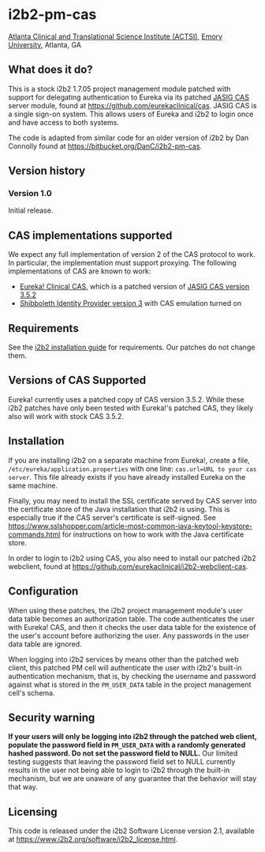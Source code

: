 # i2b2-pm-cas
[Atlanta Clinical and Translational Science Institute (ACTSI)](http://www.actsi.org), [Emory University](http://www.emory.edu), Atlanta, GA

## What does it do?

This is a stock i2b2 1.7.05 project management module patched with support for delegating authentication to Eureka via its patched [JASIG CAS](http://jasig.github.io/cas/4.1.x/index.html) server module, found at https://github.com/eurekaclinical/cas. JASIG CAS is a single sign-on system. This allows users of Eureka and i2b2 to login once and have access to both systems.


The code is adapted from similar code for an older version of i2b2 by Dan Connolly found at https://bitbucket.org/DanC/i2b2-pm-cas.


## Version history
### Version 1.0
Initial release.


## CAS implementations supported
We expect any full implementation of version 2 of the CAS protocol to work. In particular, the implementation must support proxying. The following implementations of CAS are known to work:
* [Eureka! Clinical CAS](https://github.com/eurekaclinical/cas), which is a patched version of [JASIG CAS version 3.5.2](https://wiki.jasig.org/display/CASUM/Home)
* [Shibboleth Identity Provider version 3](https://wiki.shibboleth.net/confluence/display/IDP30/Home) with CAS emulation turned on

## Requirements
See the [i2b2 installation guide](https://www.i2b2.org/software/files/PDF/current/FR_Installation_Guide.pdf) for requirements. Our patches do not change them.

## Versions of CAS Supported
Eureka! currently uses a patched copy of CAS version 3.5.2. While these i2b2 patches have only been tested with Eureka!'s patched CAS, they likely also will work with stock CAS 3.5.2.


## Installation
If you are installing i2b2 on a separate machine from Eureka!, create a file, `/etc/eureka/application.properties` with one line: 
`cas.url=URL to your cas server`. This file already exists if you have already installed Eureka on the same machine.


Finally, you may need to install the SSL certificate served by CAS server into the certificate store of the Java installation that i2b2 is using. This is especially true if the CAS server's certificate is self-signed. See https://www.sslshopper.com/article-most-common-java-keytool-keystore-commands.html for instructions on how to work with the Java certificate store.


In order to login to i2b2 using CAS, you also need to install our patched i2b2 webclient, found at https://github.com/eurekaclinical/i2b2-webclient-cas.


## Configuration
When using these patches, the i2b2 project management module's user data table becomes an authorization table. The code authenticates the user with Eureka! CAS, and then it checks the user data table for the existence of the user's account before authorizing the user. Any passwords in the user data table are ignored.

When logging into i2b2 services by means other than the patched web client, this patched PM cell will authenticate the user with i2b2's built-in authentication mechanism, that is, by checking the username and password against what is stored in the `PM_USER_DATA` table in the project management cell's schema. 

## Security warning
**If your users will only be logging into i2b2 through the patched web client, populate the password field in `PM_USER_DATA` with a randomly generated hashed password. Do not set the password field to NULL.** Our limited testing suggests that leaving the password field set to NULL currently results in the user not being able to login to i2b2 through the built-in mechanism, but we are unaware of any guarantee that the behavior will stay that way. 

## Licensing
This code is released under the i2b2 Software License version 2.1, available at https://www.i2b2.org/software/i2b2_license.html.

